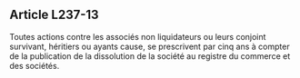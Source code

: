 Article L237-13
----
Toutes actions contre les associés non liquidateurs ou leurs conjoint survivant,
héritiers ou ayants cause, se prescrivent par cinq ans à compter de la
publication de la dissolution de la société au registre du commerce et des
sociétés.
